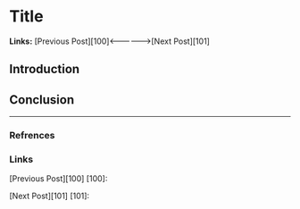 # Title 

**Links:** [Previous Post][100]<------>[Next Post][101]

## Introduction

## Conclusion

___

### Refrences

### Links 

[Previous Post][100]
[100]: 

[Next Post][101]
[101]: 
